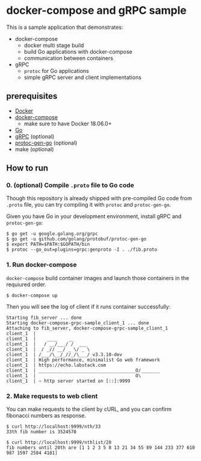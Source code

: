 # docker-compose and gRPC sample

This is a sample application that demonstrates:

* docker-compose
  * docker multi stage build
  * build Go applications with docker-compose
  * communication between containers 
* gRPC
  * `protoc` for Go applications
  * simple gRPC server and client implementations

## prerequisites

* [Docker](https://www.docker.com/)
* [docker-compose](https://docs.docker.com/compose/)
  * make sure to have Docker 18.06.0+
* [Go](https://golang.org/)
* [gRPC](https://godoc.org/google.golang.org/grpc) (optional)
* [protoc-gen-go](https://github.com/golang/protobuf/protoc-gen-go) (optional)
* make (optional)

## How to run

### 0. (optional) Compile `.proto` file to Go code

Though this repository is already shipped with pre-compiled Go code from `.proto` file,
you can try compiling it with `protoc` and `protoc-gen-go`.

Given you have Go in your development environment, install gRPC and `protoc-gen-go`:

```
$ go get -u google.golang.org/grpc
$ go get -u github.com/golang/protobuf/protoc-gen-go
$ export PATH=$PATH:$GOPATH/bin
$ protoc --go_out=plugins=grpc:genproto -I . ./fib.proto
```

### 1. Run docker-compose

`docker-compose` build container images and launch those containers in the requiured order.

```
$ docker-compose up
```

Then you will see the log of client if it runs container successfully:

```
Starting fib_server ... done
Starting docker-compose-grpc-sample_client_1 ... done
Attaching to fib_server, docker-compose-grpc-sample_client_1
client_1  |
client_1  |    ____    __
client_1  |   / __/___/ /  ___
client_1  |  / _// __/ _ \/ _ \
client_1  | /___/\__/_//_/\___/ v3.3.10-dev
client_1  | High performance, minimalist Go web framework
client_1  | https://echo.labstack.com
client_1  | ____________________________________O/_______
client_1  |                                     O\
client_1  | ⇨ http server started on [::]:9999
```

### 2. Make requests to web client

You can make requests to the client by cURL, and you can confirm fibonacci numbers as response.

```
$ curl http://localhost:9999/nth/33
33th fib number is 3524578

$ curl http://localhost:9999/nthlist/20
fib numbers until 20th are [1 1 2 3 5 8 13 21 34 55 89 144 233 377 610 987 1597 2584 4181]
```
